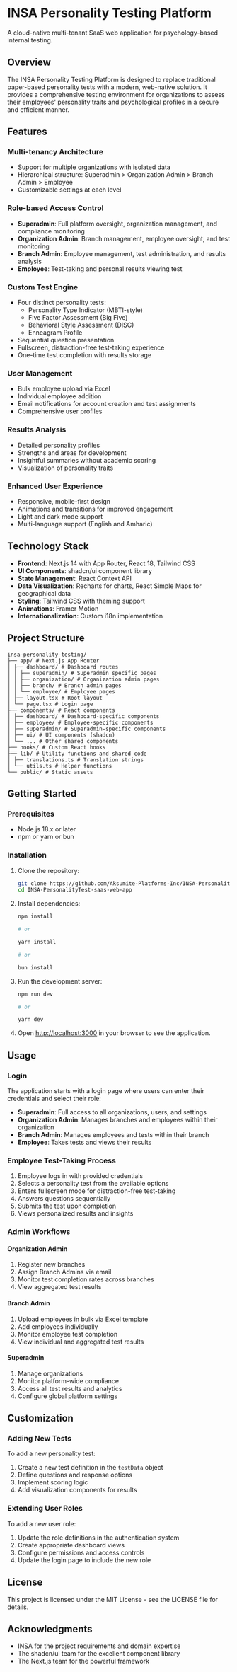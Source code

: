 # INSA Personality Testing Platform

A cloud-native multi-tenant SaaS web application for psychology-based internal testing.

## Overview

The INSA Personality Testing Platform is designed to replace traditional paper-based personality tests with a modern, web-native solution. It provides a comprehensive testing environment for organizations to assess their employees' personality traits and psychological profiles in a secure and efficient manner.

## Features

### Multi-tenancy Architecture

- Support for multiple organizations with isolated data
- Hierarchical structure: Superadmin > Organization Admin > Branch Admin > Employee
- Customizable settings at each level

### Role-based Access Control

- **Superadmin**: Full platform oversight, organization management, and compliance monitoring
- **Organization Admin**: Branch management, employee oversight, and test monitoring
- **Branch Admin**: Employee management, test administration, and results analysis
- **Employee**: Test-taking and personal results viewing test

### Custom Test Engine

- Four distinct personality tests:
  - Personality Type Indicator (MBTI-style)
  - Five Factor Assessment (Big Five)
  - Behavioral Style Assessment (DISC)
  - Enneagram Profile
- Sequential question presentation
- Fullscreen, distraction-free test-taking experience
- One-time test completion with results storage

### User Management

- Bulk employee upload via Excel
- Individual employee addition
- Email notifications for account creation and test assignments
- Comprehensive user profiles

### Results Analysis

- Detailed personality profiles
- Strengths and areas for development
- Insightful summaries without academic scoring
- Visualization of personality traits

### Enhanced User Experience

- Responsive, mobile-first design
- Animations and transitions for improved engagement
- Light and dark mode support
- Multi-language support (English and Amharic)

## Technology Stack

- **Frontend**: Next.js 14 with App Router, React 18, Tailwind CSS
- **UI Components**: shadcn/ui component library
- **State Management**: React Context API
- **Data Visualization**: Recharts for charts, React Simple Maps for geographical data
- **Styling**: Tailwind CSS with theming support
- **Animations**: Framer Motion
- **Internationalization**: Custom i18n implementation

## Project Structure

```
insa-personality-testing/
├── app/ # Next.js App Router
│ ├── dashboard/ # Dashboard routes
│ │ ├── superadmin/ # Superadmin specific pages
│ │ ├── organization/ # Organization admin pages
│ │ ├── branch/ # Branch admin pages
│ │ └── employee/ # Employee pages
│ ├── layout.tsx # Root layout
│ └── page.tsx # Login page
├── components/ # React components
│ ├── dashboard/ # Dashboard-specific components
│ ├── employee/ # Employee-specific components
│ ├── superadmin/ # Superadmin-specific components
│ ├── ui/ # UI components (shadcn)
│ └── ... # Other shared components
├── hooks/ # Custom React hooks
├── lib/ # Utility functions and shared code
│ ├── translations.ts # Translation strings
│ └── utils.ts # Helper functions
└── public/ # Static assets
```

## Getting Started

### Prerequisites

- Node.js 18.x or later
- npm or yarn or bun

### Installation

1. Clone the repository:
   ```bash
   git clone https://github.com/Aksumite-Platforms-Inc/INSA-PersonalityTest-saas-web-app.git
   cd INSA-PersonalityTest-saas-web-app
   ```

2. Install dependencies:
   ```bash
   npm install

   # or

   yarn install

   # or

   bun install
   ```

3. Run the development server:
   ```bash
   npm run dev

   # or

   yarn dev
   ```

4. Open [http://localhost:3000](http://localhost:3000) in your browser to see the application.

## Usage

### Login

The application starts with a login page where users can enter their credentials and select their role:

- **Superadmin**: Full access to all organizations, users, and settings
- **Organization Admin**: Manages branches and employees within their organization
- **Branch Admin**: Manages employees and tests within their branch
- **Employee**: Takes tests and views their results

### Employee Test-Taking Process

1. Employee logs in with provided credentials
2. Selects a personality test from the available options
3. Enters fullscreen mode for distraction-free test-taking
4. Answers questions sequentially
5. Submits the test upon completion
6. Views personalized results and insights

### Admin Workflows

#### Organization Admin

1. Register new branches
2. Assign Branch Admins via email
3. Monitor test completion rates across branches
4. View aggregated test results

#### Branch Admin

1. Upload employees in bulk via Excel template
2. Add employees individually
3. Monitor employee test completion
4. View individual and aggregated test results

#### Superadmin

1. Manage organizations
2. Monitor platform-wide compliance
3. Access all test results and analytics
4. Configure global platform settings

## Customization

### Adding New Tests

To add a new personality test:

1. Create a new test definition in the `testData` object
2. Define questions and response options
3. Implement scoring logic
4. Add visualization components for results

### Extending User Roles

To add a new user role:

1. Update the role definitions in the authentication system
2. Create appropriate dashboard views
3. Configure permissions and access controls
4. Update the login page to include the new role

## License

This project is licensed under the MIT License - see the LICENSE file for details.

## Acknowledgments

- INSA for the project requirements and domain expertise
- The shadcn/ui team for the excellent component library
- The Next.js team for the powerful framework

